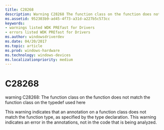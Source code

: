 ```yaml
---
title: C28268
description: Warning C28268 The function class on the function does not match the function class on the typedef used here.
ms.assetid: 952303b9-ad45-4f73-a31d-a227b5c573cc
keywords:
- warnings listed WDK PREfast for Drivers
- errors listed WDK PREfast for Drivers
ms.author: windowsdriverdev
ms.date: 04/20/2017
ms.topic: article
ms.prod: windows-hardware
ms.technology: windows-devices
ms.localizationpriority: medium
---
```


# C28268


warning C28268: The function class on the function does not match the function class on the typedef used here

This warning indicates that an annotation on a function class does not match the function type, as specified by the type declaration. This warning indicates an error in the annotations, not in the code that is being analyzed.

 

 





